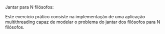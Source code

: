 Jantar para N filósofos:

Este exercício prático consiste na implementação de uma aplicação multithreading capaz de modelar o problema do jantar dos filósofos para N filósofos.